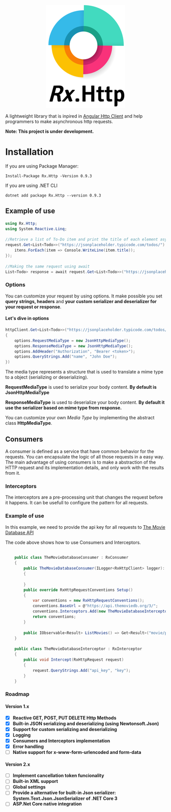 <p align="center">
  <img src="Resources/rx.http.mini.png">
</p>

A lightweight library that is inpired in [Angular Http Client](https://angular.io/guide/http) and help programmers to make asynchronous http requests.

**Note: This project is under development.**

# Installation

If you are using Package Manager:

```
Install-Package Rx.Http -Version 0.9.3
```

If you are using .NET CLI

```
dotnet add package Rx.Http --version 0.9.3
```


## Example of use

```csharp
using Rx.Http;
using System.Reactive.Linq;

//Retrieve a list of To-Do item and print the title of each element asynchronously
request.Get<List<Todo>>("https://jsonplaceholder.typicode.com/todos/").Subscribe(itens => {
    itens.ForEach(item => Console.WriteLine(item.title));
});

//Making the same request using await
List<Todo> response = await request.Get<List<Todo>>("https://jsonplaceholder.typicode.com/todos/");

```

### Options

You can customize your request by using options. It make possible you set **query strings, headers** and **your custom serializer and deserializer for your request or response**.

#### Let's dive in options

```csharp
httpClient.Get<List<Todo>>("https://jsonplaceholder.typicode.com/todos/", options =>
{
    options.RequestMediaType = new JsonHttpMediaType();
    options.ResponseMediaType = new JsonHttpMediaType();
    options.AddHeader("Authorization", "Bearer <token>");
    options.QueryStrings.Add("name", "John Doe");
})
```

The media type represents a structure that is used to translate a mime type to a object (serializing or deserializing).

**RequestMediaType** is used to serialize your body content. **By default is JsonHttpMediaType**

**ResponseMediaType** is used to deserialize your body content. **By default it use the serializer based on mime type from response.**

You can customize your own *Media Type* by implementing the abstract class **HttpMediaType**.

## Consumers

A consumer is defined as a service that have common behavior for the requests. You can encapsulate the logic of all those requests in a easy way.
The main advantage of using consumers is to make a abstraction of the HTTP request and its implementation details, and only work with the results from it.

### Interceptors

The interceptors are a pre-processing unit that changes the request before it happens. It can be usefull to configure the pattern for all requests.

### Example of use

In this example, we need to provide the api key for all requests to [The Movie Database API](https://developers.themoviedb.org/3/)

The code above shows how to use Consumers and Interceptors.

```csharp

    public class TheMovieDatabaseConsumer : RxConsumer
    {
        public TheMovieDatabaseConsumer(ILogger<RxHttpClient> logger): base(new RxHttpClient(new HttpClient(), logger))
        {

        }
        public override RxHttpRequestConventions Setup()
        {
            var conventions = new RxHttpRequestConventions();
            conventions.BaseUrl = @"https://api.themoviedb.org/3/";
            conventions.Interceptors.Add(new TheMovieDatabaseInterceptor());
            return conventions;
        }

        public IObservable<Result> ListMovies() => Get<Result>("movie/popular");
    }

    public class TheMovieDatabaseInterceptor : RxInterceptor
    {
        public void Intercept(RxHttpRequest request)
        {
            request.QueryStrings.Add("api_key", "key");
        }
    }

```

### Roadmap

#### Version 1.x

 * [x] **Reactive GET, POST, PUT DELETE Http Methods**
 * [x] **Built-in JSON serializing and deserializing (using Newtonsoft.Json)**
 * [x] **Support for custom serializing and deserializing**
 * [x] **Logging**
 * [x] **Consumers and Interceptors implementation**
 * [x] **Error handling**
 * [ ] **Native support for x-www-form-urlencoded and form-data**

#### Version 2.x

 * [ ] **Implement cancellation token funcionality**
 * [ ] **Built-in XML support**
 * [ ] **Global settings**
 * [ ] **Provide a alternative for built-in Json serializer: System.Text.Json.JsonSerializer of .NET Core 3**
 * [ ] **ASP.Net Core native integration**
